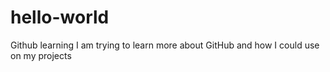 # hello-world
Github learning
I am trying to learn more about GitHub and how I could use on my projects
